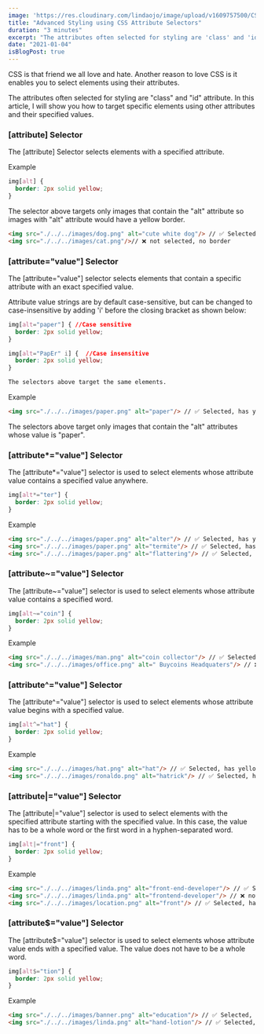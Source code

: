 ```yaml
---
image: 'https://res.cloudinary.com/lindaojo/image/upload/v1609757500/CSS_attribute_selectors_yrqhex.png'
title: "Advanced Styling using CSS Attribute Selectors"
duration: "3 minutes"
excerpt: "The attributes often selected for styling are 'class' and 'id' attribute. In this article, I will show you how to target specific elements using other attributes and their specified values..."
date: "2021-01-04"
isBlogPost: true
---
```

CSS is that friend we all love and hate. Another reason to love CSS is it enables you to select elements using their attributes.

The attributes often selected for styling are "class" and "id" attribute. In this article, I will show you how to target specific elements using other attributes and their specified values.

<h3>[attribute] Selector</h3>

The [attribute] Selector selects elements with a specified attribute.

Example

```css
img[alt] {
  border: 2px solid yellow;
}
```
The selector above targets only images that contain the "alt" attribute so images with "alt" attribute would have a yellow border.

```html
<img src="./../../images/dog.png" alt="cute white dog"/> // ✅ Selected, has yellow border
<img src="./../../images/cat.png"/>// ❌ not selected, no border
```

<h3>[attribute="value"] Selector</h3>

The [attribute="value"] selector selects elements that contain a specific attribute with an exact specified value.

Attribute value strings are by default case-sensitive, but can be changed to case-insensitive by adding 'i' before the closing bracket as shown below:

```css
img[alt="paper"] { //Case sensitive
  border: 2px solid yellow;
}

img[alt="PapEr" i] {  //Case insensitive
  border: 2px solid yellow;
}

The selectors above target the same elements.
```
Example

```html
<img src="./../../images/paper.png" alt="paper"/> // ✅ Selected, has yellow border
```

The selectors above target only images that contain the "alt" attributes whose value is "paper".

<h3>[attribute*="value"] Selector</h3>

The [attribute*="value"] selector is used to select elements whose attribute value contains a specified value anywhere.

```css
img[alt*="ter"] {
  border: 2px solid yellow;
}
```
Example

```html
<img src="./../../images/paper.png" alt="alter"/> // ✅ Selected, has yellow border
<img src="./../../images/paper.png" alt="termite"/> // ✅ Selected, has yellow border
<img src="./../../images/paper.png" alt="flattering"/> // ✅ Selected, has yellow border
```

<h3>[attribute~="value"] Selector</h3>

The [attribute~="value"] selector is used to select elements whose attribute value contains a specified word.

```css
img[alt~="coin"] {
  border: 2px solid yellow;
}
```
Example

```html
<img src="./../../images/man.png" alt="coin collector"/> // ✅ Selected, has yellow border
<img src="./../../images/office.png" alt=" Buycoins Headquaters"/> // ❌ not selected, no border
```
<h3>[attribute^="value"] Selector</h3>

The [attribute^="value"] selector is used to select elements whose attribute value begins with a specified value.

```css
img[alt^="hat"] {
  border: 2px solid yellow;
}
```
Example

```html
<img src="./../../images/hat.png" alt="hat"/> // ✅ Selected, has yellow border
<img src="./../../images/ronaldo.png" alt="hatrick"/> // ✅ Selected, has yellow border
```

<h3>[attribute|="value"] Selector</h3>

The [attribute|="value"] selector is used to select elements with the specified attribute starting with the specified value. In this case, the value has to be a whole word or the first word in a hyphen-separated word.

```css
img[alt|="front"] {
  border: 2px solid yellow;
}
```
Example

```html
<img src="./../../images/linda.png" alt="front-end-developer"/> // ✅ Selected, has yellow border
<img src="./../../images/linda.png" alt="frontend-developer"/> // ❌ not selected, no border
<img src="./../../images/location.png" alt="front"/> // ✅ Selected, has yellow border
```
<h3>[attribute$="value"] Selector</h3>

The [attribute$="value"] selector is used to select elements whose attribute value ends with a specified value. The value does not have to be a whole word.

```css
img[alt$="tion"] {
  border: 2px solid yellow;
}
```

Example

```html
<img src="./../../images/banner.png" alt="education"/> // ✅ Selected, has yellow border
<img src="./../../images/linda.png" alt="hand-lotion"/> // ✅ Selected, has yellow border

```

